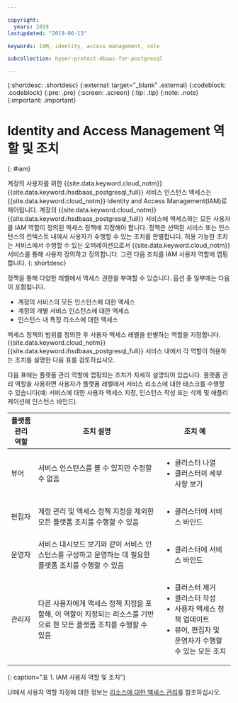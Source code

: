 ```yaml
---

copyright:
  years: 2019
lastupdated: "2019-06-13"

keywords: IAM, identity, access management, role

subcollection: hyper-protect-dbaas-for-postgresql

---
```


{:shortdesc: .shortdesc}
{:external: target="_blank" .external}
{:codeblock: .codeblock}
{:pre: .pre}
{:screen: .screen}
{:tip: .tip}
{:note: .note}
{:important: .important}

# Identity and Access Management 역할 및 조치
{: #iam}

계정의 사용자를 위한 {{site.data.keyword.cloud_notm}} {{site.data.keyword.ihsdbaas_postgresql_full}} 서비스 인스턴스 액세스는 {{site.data.keyword.cloud_notm}} Identity and Access Management(IAM)로 제어됩니다. 계정의 {{site.data.keyword.cloud_notm}} {{site.data.keyword.ihsdbaas_postgresql_full}} 서비스에 액세스하는 모든 사용자를 IAM 역할이 정의된 액세스 정책에 지정해야 합니다. 정책은 선택된 서비스 또는 인스턴스의 컨텍스트 내에서 사용자가 수행할 수 있는 조치를 판별합니다. 허용 가능한 조치는 서비스에서 수행할 수 있는 오퍼레이션으로서 {{site.data.keyword.cloud_notm}} 서비스를 통해 사용자 정의하고 정의합니다. 그런 다음 조치를 IAM 사용자 역할에 맵핑합니다.
{: shortdesc}

정책을 통해 다양한 레벨에서 액세스 권한을 부여할 수 있습니다. 옵션 중 일부에는 다음이 포함됩니다.

* 계정의 서비스의 모든 인스턴스에 대한 액세스
* 계정의 개별 서비스 인스턴스에 대한 액세스
* 인스턴스 내 특정 리소스에 대한 액세스

액세스 정책의 범위를 정의한 후 사용자 액세스 레벨을 판별하는 역할을 지정합니다. {{site.data.keyword.cloud_notm}} {{site.data.keyword.ihsdbaas_postgresql_full}} 서비스 내에서 각 역할이 허용하는 조치를 설명한 다음 표를 검토하십시오.

다음 표에는 플랫폼 관리 역할에 맵핑되는 조치가 자세히 설명되어 있습니다. 플랫폼 관리 역할을 사용하면 사용자가 플랫폼 레벨에서 서비스 리소스에 대한 태스크를 수행할 수 있습니다(예: 서비스에 대한 사용자 액세스 지정, 인스턴스 작성 또는 삭제 및 애플리케이션에 인스턴스 바인드).

|     플랫폼 관리 역할   |      조치 설명       |        조치 예                                                 |
|------------------------|----------------------|----------------------------------------------------------------|
|뷰어                    |서비스 인스턴스를 볼 수 있지만 수정할 수 없음|<ul><li>클러스터 나열</li><li>클러스터의 세부사항 보기</li></ul>|
|편집자                  |계정 관리 및 액세스 정책 지정을 제외한 모든 플랫폼 조치를 수행할 수 있음|<ul><li>클러스터에 서비스 바인드</li></ul>|
|운영자                  |서비스 대시보드 보기와 같이 서비스 인스턴스를 구성하고 운영하는 데 필요한 플랫폼 조치를 수행할 수 있음|<ul><li>클러스터에 서비스 바인드</li></ul>|
|관리자                  |다른 사용자에게 액세스 정책 지정을 포함해, 이 역할이 지정되는 리소스를 기반으로 한 모든 플랫폼 조치를 수행할 수 있음|<ul><li>클러스터 제거</li><li>클러스터 작성</li><li>사용자 액세스 정책 업데이트</li><li>뷰어, 편집자 및 운영자가 수행할 수 있는 모든 조치</li></ul>|
{: caption="표 1. IAM 사용자 역할 및 조치"}


UI에서 사용자 역할 지정에 대한 정보는 [리소스에 대한 액세스 관리](/docs/iam?topic=iam-iammanidaccser#iammanidaccser)를 참조하십시오.
